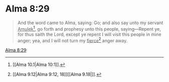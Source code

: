 # Alma 8:29

> And the word came to Alma, saying: Go; and also say unto my servant <u>Amulek</u>[^a], go forth and prophesy unto this people, saying—Repent ye, for thus saith the Lord, except ye repent I will visit this people in mine anger; yea, and I will not turn my <u>fierce</u>[^b] anger away.

[Alma 8:29](https://www.churchofjesuschrist.org/study/scriptures/bofm/alma/8?lang=eng&id=p29#p29)


[^a]: [[Alma 10.1|Alma 10:1]].  
[^b]: [[Alma 9.12|Alma 9:12, 18]][[Alma 9.18|]].  
